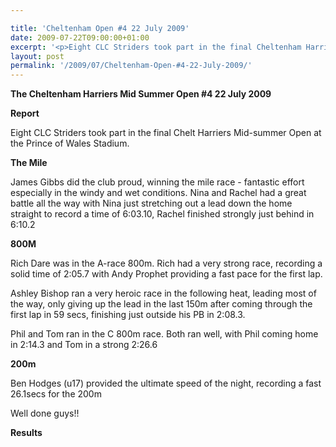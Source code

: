 ```yaml
---

title: 'Cheltenham Open #4 22 July 2009'
date: 2009-07-22T09:00:00+01:00
excerpt: '<p>Eight CLC Striders took part in the final Cheltenham Harriers Mid-summer Open at the Prince of Wales Stadium. They did the club proud. Gibsey demonstrated great determination and skill and won the mile race. A fantastic effort by all, especially in the windy and wet conditions. Well done guys!! Brendan Ward, Club Chairman Cheltenham open #4 22 July 2009 Photos Report Results</p>'
layout: post
permalink: '/2009/07/Cheltenham-Open-#4-22-July-2009/'
---
```

**The Cheltenham Harriers Mid Summer Open #4 22 July 2009**</p> 

**<a name="Results">Report</a>**

Eight CLC Striders took part in the final Chelt Harriers Mid-summer Open at the Prince of Wales Stadium.

**The Mile**

James Gibbs did the club proud, winning the mile race - fantastic effort especially in the windy and wet conditions. Nina and Rachel had a great battle all the way with Nina just stretching out a lead down the home straight to record a time of 6:03.10, Rachel finished strongly just behind in 6:10.2

**800M**

Rich Dare was in the A-race 800m. Rich had a very strong race, recording a solid time of 2:05.7 with Andy Prophet providing a fast pace for the first lap.

Ashley Bishop ran a very heroic race in the following heat, leading most of the way, only giving up the lead in the last 150m after coming through the first lap in 59 secs, finishing just outside his PB in 2:08.3.

Phil and Tom ran in the C 800m race. Both ran well, with Phil coming home in 2:14.3 and Tom in a strong 2:26.6

**200m**

Ben Hodges (u17) provided the ultimate speed of the night, recording a fast 26.1secs for the 200m

Well done guys!!

**<a name="Theresults"></a>Results**



<map name="100109w.jpg">
  <area shape="RECT" coords="677,27,696,48" alt="Race Winner" />
  
  <area shape="RECT" coords="379,28,393,45" alt="Sarah Greef" />
  
  <area shape="RECT" coords="354,28,368,46" alt="Rachel Vines" />
  
  <area shape="RECT" coords="303,28,318,46" alt="Anna Maughan" />
  
  <area shape="RECT" coords="206,28,220,46" alt="Dawn Addinall" />
  
  <area shape="RECT" coords="86,28,103,46" alt="Alex Evans" />
</map>

<map name="100109m.jpg">
  <area shape="RECT" coords="63,31,76,45" alt="Clive Scott" />
  
  <area shape="RECT" coords="112,32,121,44" alt="Paul Davies" />
  
  <area shape="RECT" coords="118,32,129,43" alt="Paul Stonuary" />
  
  <area shape="RECT" coords="223,29,236,47" alt="James Gibbs" />
  
  <area shape="RECT" coords="255,29,264,42" alt="David Smeath" />
  
  <area shape="RECT" coords="263,28,272,43" alt="Chris Hale" />
  
  <area shape="RECT" coords="275,31,288,45" alt="Rob Shute" />
  
  <area shape="RECT" coords="308,31,321,45" alt="Billy Bradshaw" />
  
  <area shape="RECT" coords="582,29,594,46" alt="Will Ferguson" />
  
  <area shape="RECT" coords="680,30,694,45" alt="Race Winner" />
</map>
